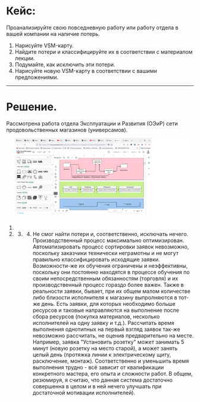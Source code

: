 # Кейс:

Проанализируйте свою повседневную работу или работу отдела в вашей компании на наличие потерь.

1. Нарисуйте VSM-карту.
2. Найдите потери и классифицируйте их в соответствии с материалом лекции.
3. Подумайте, как исключить эти потери.
4. Нарисуйте новую VSM-карту в соответствии с вашими предложениями.

***
# Решение.

Рассмотрена работа отдела Эксплуатации и Развития (ОЭиР) сети продовольственных магазинов (универсамов).

1. ![Image](HW4.png)
2. 3. 4. Не смог найти потери и, соответственно, исключать нечего. Производственный процесс максимально оптимизирован. Автоматизировать процесс сортировки заявок невозможно, поскольку заказчики технически неграмотны и не могут правильно классифицировать исходящие заявки. Возможности-же их обучения ограничены и неэффективны, поскольку они постоянно находятся в процессе обучения по своим непосредственным обязанностям (торговля) и их производственный процесс гораздо более важен. Также в реальности заявки, бывает, при их общем малом количестве либо близости исполнителя к магазину выпролняются в тот-же день. Есть заявки, для которых необходимо больше ресурсов и таковые направляются на выполнение после сбора ресурсов (покупка материалов, несколько исполнителей на одну заявку и т.д.). Рассчитать время выполнения однотипных на первый взгляд заявок так-же невозможно рассчитать, не оценив предварительно на месте. Например, заявка "Установить розетку" может занимать 5 минут (новую розетку на место старой), а может занять целый день (протяжка линии к электрическому щиту, расключение, монтаж). Соответственно и уменьшить время выполнения трудно - всё зависит от квалификации конкретного мастера, его опыта и сложности работ. В общем, резюмируя, я считаю, что данная система достаточно совершенна в целом и в ней нечего улучшать при достаточной мотивации исполнителей).